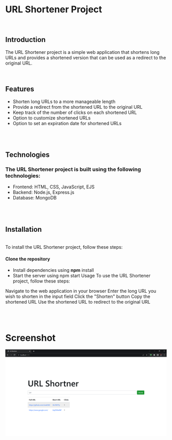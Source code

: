 # URL Shortener Project <br>
<br>

## Introduction
<p> The URL Shortener project is a simple web application that shortens long URLs and provides a shortened version that can be used as a redirect to the original URL.
</p>
<br>

## Features
* Shorten long URLs to a more manageable length
* Provide a redirect from the shortened URL to the original URL
* Keep track of the number of clicks on each shortened URL
* Option to customize shortened URLs
* Option to set an expiration date for shortened URLs
<br>
<br>

## Technologies

### The URL Shortener project is built using the following technologies:

* Frontend: HTML, CSS, JavaScript, EJS
* Backend: Node.js, Express.js
* Database: MongoDB
<br>
<br>

## Installation

<br>
To install the URL Shortener project, follow these steps:

<br>

#### Clone the repository
* Install dependencies using **npm** install
* Start the server using npm start
Usage
To use the URL Shortener project, follow these steps:

Navigate to the web application in your browser
Enter the long URL you wish to shorten in the input field
Click the "Shorten" button
Copy the shortened URL
Use the shortened URL to redirect to the original URL

<br>
<br>

# Screenshot

![URL shortner](./screenshort/Screenshot.png "URL shortner")